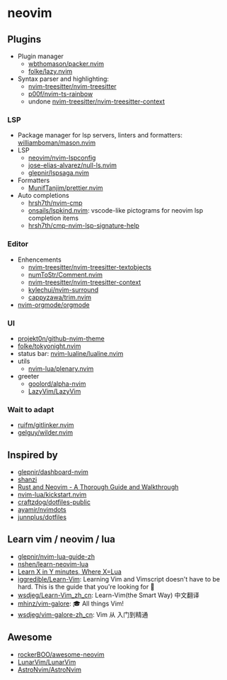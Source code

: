 # neovim

## Plugins

- Plugin manager
  - [wbthomason/packer.nvim](https://github.com/wbthomason/packer.nvim)
  - [folke/lazy.nvim](https://github.com/folke/lazy.nvim)
- Syntax parser and highlighting:
  - [nvim-treesitter/nvim-treesitter](https://github.com/nvim-treesitter/nvim-treesitter)
  - [p00f/nvim-ts-rainbow](https://github.com/p00f/nvim-ts-rainbow)
  - undone
    [nvim-treesitter/nvim-treesitter-context](https://github.com/nvim-treesitter/nvim-treesitter-context)

### LSP

- Package manager for lsp servers, linters and formatters:
  [williamboman/mason.nvim](https://github.com/williamboman/mason.nvim)
- LSP
  - [neovim/nvim-lspconfig](https://github.com/neovim/nvim-lspconfig)
  - [jose-elias-alvarez/null-ls.nvim](https://github.com/jose-elias-alvarez/null-ls.nvim)
  - [glepnir/lspsaga.nvim](https://github.com/glepnir/lspsaga.nvim)
- Formatters
  - [MunifTanjim/prettier.nvim](https://github.com/MunifTanjim/prettier.nvim)
- Auto completions
  - [hrsh7th/nvim-cmp](https://github.com/hrsh7th/nvim-cmp/)
  - [onsails/lspkind.nvim](https://github.com/onsails/lspkind.nvim): vscode-like
    pictograms for neovim lsp completion items
  - [hrsh7th/cmp-nvim-lsp-signature-help](https://github.com/hrsh7th/cmp-nvim-lsp-signature-help)

### Editor

- Enhencements
  - [nvim-treesitter/nvim-treesitter-textobjects](https://github.com/nvim-treesitter/nvim-treesitter-textobjects)
  - [numToStr/Comment.nvim](https://github.com/numToStr/Comment.nvim)
  - [nvim-treesitter/nvim-treesitter-context](https://github.com/nvim-treesitter/nvim-treesitter-context)
  - [kylechui/nvim-surround](https://github.com/kylechui/nvim-surround)
  - [cappyzawa/trim.nvim](https://github.com/cappyzawa/trim.nvim)
- [nvim-orgmode/orgmode](https://github.com/nvim-orgmode/orgmode)

### UI

<!-- - [dstein64/nvim-scrollview](https://github.com/dstein64/nvim-scrollview) -->

- [projekt0n/github-nvim-theme](https://github.com/projekt0n/github-nvim-theme)
- [folke/tokyonight.nvim](https://github.com/folke/tokyonight.nvim)
- status bar:
  [nvim-lualine/lualine.nvim](https://github.com/nvim-lualine/lualine.nvim)
- utils
  - [nvim-lua/plenary.nvim](https://github.com/nvim-lua/plenary.nvim)
- greeter
  - [goolord/alpha-nvim](https://github.com/goolord/alpha-nvim)
  - [LazyVim/LazyVim](https://github.com/LazyVim/LazyVim)

### Wait to adapt

- [ruifm/gitlinker.nvim](https://github.com/ruifm/gitlinker.nvim)
- [gelguy/wilder.nvim](https://github.com/gelguy/wilder.nvim)

## Inspired by

- [glepnir/dashboard-nvim](https://github.com/glepnir/dashboard-nvim)
- [shanzi](https://gist.github.com/shanzi/4604361)
- [Rust and Neovim - A Thorough Guide and Walkthrough](https://rsdlt.github.io/posts/rust-nvim-ide-guide-walkthrough-development-debug/)
- [nvim-lua/kickstart.nvim](https://github.com/nvim-lua/kickstart.nvim)
- [craftzdog/dotfiles-public](https://github.com/craftzdog/dotfiles-public)
- [ayamir/nvimdots](https://github.com/ayamir/nvimdots)
- [junnplus/dotfiles](https://github.com/junnplus/dotfiles/tree/master/nvim)

## Learn vim / neovim / lua

- [glepnir/nvim-lua-guide-zh](https://github.com/glepnir/nvim-lua-guide-zh)
- [nshen/learn-neovim-lua](https://github.com/nshen/learn-neovim-lua)
- [Learn X in Y minutes, Where X=Lua](https://learnxinyminutes.com/docs/lua/)
- [iggredible/Learn-Vim](https://github.com/iggredible/Learn-Vim): Learning Vim
  and Vimscript doesn't have to be hard. This is the guide that you're looking
  for 📖
- [wsdjeg/Learn-Vim_zh_cn](https://github.com/wsdjeg/Learn-Vim_zh_cn):
  Learn-Vim(the Smart Way) 中文翻译
- [mhinz/vim-galore](https://github.com/mhinz/vim-galore): 🎓 All things Vim!
- [wsdjeg/vim-galore-zh_cn](https://github.com/wsdjeg/vim-galore-zh_cn): Vim 从
  入门到精通

## Awesome

- [rockerBOO/awesome-neovim](https://github.com/rockerBOO/awesome-neovim)
- [LunarVim/LunarVim](https://github.com/LunarVim/LunarVim)
- [AstroNvim/AstroNvim](https://github.com/AstroNvim/AstroNvim)

